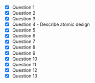 - [x] Question 1
- [x] Question 2
- [x] Question 3
- [x] Question 4 - Describe atomic design
- [x] Question 5
- [x] Question 6
- [x] Question 7
- [x] Question 8
- [x] Question 9
- [x] Question 10
- [x] Question 11
- [x] Question 12
- [x] Question 13
